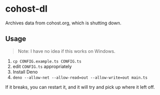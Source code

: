# cohost-dl
Archives data from cohost.org, which is shutting down.

## Usage
> Note: I have no idea if this works on Windows.

1. `cp CONFIG.example.ts CONFIG.ts`
2. edit `CONFIG.ts` appropriately
3. Install Deno
4. `deno --allow-net --allow-read=out --allow-write=out main.ts`

If it breaks, you can restart it, and it will try and pick up where it left off.
